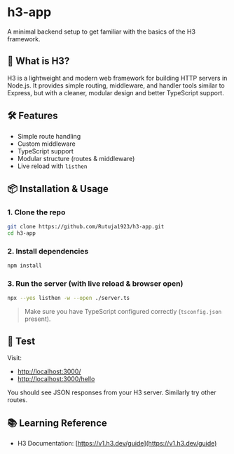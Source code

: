 # h3-app

A minimal backend setup to get familiar with the basics of the H3 framework.

## 🚀 What is H3?

H3 is a lightweight and modern web framework for building HTTP servers in Node.js. It provides simple routing, middleware, and handler tools similar to Express, but with a cleaner, modular design and better TypeScript support.

## 🛠️ Features

- Simple route handling
- Custom middleware
- TypeScript support
- Modular structure (routes & middleware)
- Live reload with `listhen`

## 📦 Installation & Usage

### 1. Clone the repo

```bash
git clone https://github.com/Rutuja1923/h3-app.git
cd h3-app
```

### 2. Install dependencies

```bash
npm install
```

### 3. Run the server (with live reload & browser open)

```bash
npx --yes listhen -w --open ./server.ts
```

> Make sure you have TypeScript configured correctly (`tsconfig.json` present).

## 🧪 Test

Visit:

- [http://localhost:3000/](http://localhost:3000/)
- [http://localhost:3000/hello](http://localhost:3000/hello)

You should see JSON responses from your H3 server. Similarly try other routes.

## 📚 Learning Reference

- H3 Documentation: [https://v1.h3.dev/guide](https://v1.h3.dev/guide)
